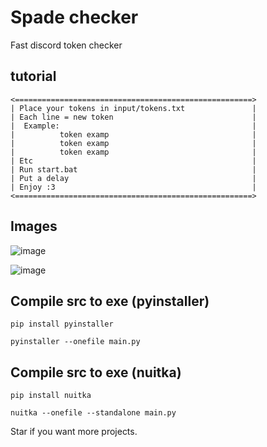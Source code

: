 # Spade checker
Fast discord token checker

## tutorial
```
<=====================================================>
| Place your tokens in input/tokens.txt               |
| Each line = new token                               |
|  Example:                                           |
|          token examp                                |
|          token examp                                |
|          token examp                                |
| Etc                                                 |
| Run start.bat                                       |
| Put a delay                                         |
| Enjoy :3                                            |
<=====================================================>
```

## Images
![image](https://github.com/user-attachments/assets/a6475a58-27b3-47da-baa8-153287c0ae5f)

![image](https://github.com/user-attachments/assets/fe2af96d-b67d-483a-8d41-9e7457c2d02e)



## Compile src to exe (pyinstaller)
```
pip install pyinstaller

pyinstaller --onefile main.py
```

## Compile src to exe (nuitka)
```
pip install nuitka

nuitka --onefile --standalone main.py
```

Star if you want more projects.
